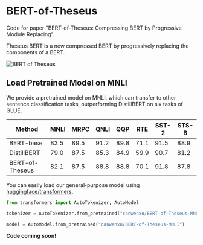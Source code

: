 # BERT-of-Theseus
Code for paper "BERT-of-Theseus: Compressing BERT by Progressive Module Replacing".

Theseus BERT is a new compressed BERT by progressively replacing the components of a BERT.

![BERT of Theseus](https://github.com/JetRunner/BERT-of-Theseus/blob/master/bert-of-theseus.png?raw=true)

## Load Pretrained Model on MNLI

We provide a pretrained model on MNLI, which can transfer to other sentence classification tasks, outperforming DistillBERT on six tasks of GLUE.

| Method          | MNLI | MRPC | QNLI | QQP  | RTE  | SST-2 | STS-B |
|-----------------|------|------|------|------|------|-------|-------|
| BERT-base       | 83.5 | 89.5 | 91.2 | 89.8 | 71.1 | 91.5  | 88.9  |
| DistillBERT     | 79.0 | 87.5 | 85.3 | 84.9 | 59.9 | 90.7  | 81.2  |
| BERT-of-Theseus | 82.1 | 87.5 | 88.8 | 88.8 | 70.1 | 91.8  | 87.8  |

You can easily load our general-purpose model using [huggingface/transformers](https://github.com/huggingface/transformers).

```python
from transformers import AutoTokenizer, AutoModel

tokenizer = AutoTokenizer.from_pretrained("canwenxu/BERT-of-Theseus-MNLI")

model = AutoModel.from_pretrained("canwenxu/BERT-of-Theseus-MNLI")

```

**Code coming soon!**
